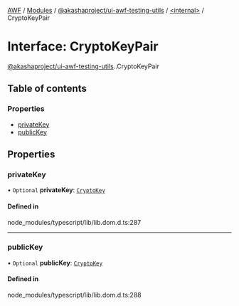 [AWF](../README.md) / [Modules](../modules.md) / [@akashaproject/ui-awf-testing-utils](../modules/akashaproject_ui_awf_testing_utils.md) / [<internal\>](../modules/akashaproject_ui_awf_testing_utils._internal_.md) / CryptoKeyPair

# Interface: CryptoKeyPair

[@akashaproject/ui-awf-testing-utils](../modules/akashaproject_ui_awf_testing_utils.md).[<internal>](../modules/akashaproject_ui_awf_testing_utils._internal_.md).CryptoKeyPair

## Table of contents

### Properties

- [privateKey](akashaproject_ui_awf_testing_utils._internal_.CryptoKeyPair.md#privatekey)
- [publicKey](akashaproject_ui_awf_testing_utils._internal_.CryptoKeyPair.md#publickey)

## Properties

### privateKey

• `Optional` **privateKey**: [`CryptoKey`](../modules/akashaproject_ui_awf_testing_utils._internal_.md#cryptokey)

#### Defined in

node_modules/typescript/lib/lib.dom.d.ts:287

___

### publicKey

• `Optional` **publicKey**: [`CryptoKey`](../modules/akashaproject_ui_awf_testing_utils._internal_.md#cryptokey)

#### Defined in

node_modules/typescript/lib/lib.dom.d.ts:288
